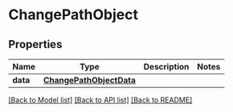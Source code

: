 # ChangePathObject

## Properties
Name | Type | Description | Notes
------------ | ------------- | ------------- | -------------
**data** | [**ChangePathObjectData**](ChangePathObjectData.md) |  | 

[[Back to Model list]](../README.md#documentation-for-models) [[Back to API list]](../README.md#documentation-for-api-endpoints) [[Back to README]](../README.md)

